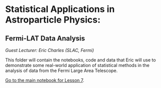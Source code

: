 # Statistical Applications in Astroparticle Physics:

## Fermi-LAT Data Analysis

_Guest Lecturer: Eric Charles (SLAC, Fermi)_

This folder will contain the notebooks, code and data that Eric will use to demonstrate some real-world application of statistical methods in the analysis of data from the Fermi Large Area Telescope.

[Go to the main notebook for Lesson 7](../lessons/7.ApplicationsInAstroparticlePhysics.ipynb). 
